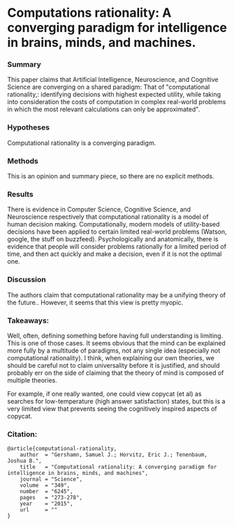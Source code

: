 # Computations rationality: A converging paradigm for intelligence in brains, minds, and machines.

### Summary

This paper claims that Artificial Intelligence, Neuroscience, and Cognitive Science are converging on a shared paradigm: That of "computational rationality,: identifying decisions with highest expected utility, while taking into consideration the costs of computation in complex real-world problems in which the most relevant calculations can only be approximated". 

### Hypotheses

Computational rationality is a converging paradigm.

### Methods 

This is an opinion and summary piece, so there are no explicit methods.

### Results

There is evidence in Computer Science, Cognitive Science, and Neuroscience respectively that computational rationality is a model of human decision making. Computationally, modern models of utility-based decisions have been applied to certain limited real-world problems (Watson, google, the stuff on buzzfeed). Psychologically and anatomically, there is evidence that people will consider problems rationally for a limited period of time, and then act quickly and make a decision, even
if it is not the optimal one. 

### Discussion

The authors claim that computational rationality may be a unifying theory of the future.. However, it seems that this view is pretty myopic.

### Takeaways:

Well, often, defining something before having full understanding is limiting. This is one of those cases.
It seems obvious that the mind can be explained more fully by a multitude of paradigms, not any single idea (especially not computational rationality). I think, when explaining our own theories, we should be careful not to claim universality before it is justified, and should probably err on the side of claiming that the theory of mind is composed of multiple theories.

For example, if one really wanted, one could view copycat (et al) as searches for low-temperature (high answer satisfaction) states, but this is a very limited view that prevents seeing the cognitively inspired aspects of copycat.

### Citation:

```
@article{computational-rationality,
    author  = "Gershamn, Samuel J.; Horvitz, Eric J.; Tenenbaum, Joshua B.",
    title   = "Computational rationality: A converging paradigm for intelligence in brains, minds, and machines",
    journal = "Science",
    volume  = "349",
    number  = "6245",
    pages   = "273-278",
    year    = "2015",
    url     = ""
}
```
